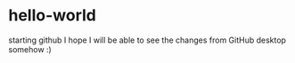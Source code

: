 # hello-world
starting github
I hope I will be able to see the changes from GitHub desktop somehow :)
